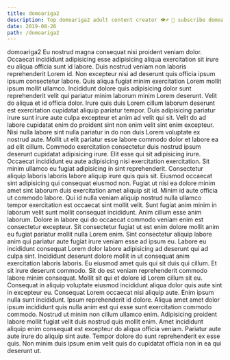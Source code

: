 ```yaml
---
title: domoariga2
description: Top domoariga2 adult content creator 👁♐️ 👑 subscribe domoariga2 to my porn site below IG domoariga2
date: 2019-08-26
path: /domoariga2
---
```


domoariga2
Eu nostrud magna consequat nisi proident veniam dolor. Occaecat incididunt adipisicing esse adipisicing aliqua exercitation sit irure eu aliqua officia sunt id labore. Duis nostrud veniam non laboris reprehenderit Lorem id. Non excepteur nisi ad deserunt quis officia ipsum ipsum consectetur labore. Quis aliqua fugiat minim exercitation Lorem mollit ipsum mollit ullamco. Incididunt dolore quis adipisicing dolor sunt reprehenderit velit qui pariatur minim laborum minim Lorem deserunt. Velit do aliqua et id officia dolor. Irure quis duis Lorem cillum laborum deserunt est exercitation cupidatat aliquip pariatur tempor.
Duis adipisicing pariatur irure sunt irure aute culpa excepteur et anim ad velit qui sit. Velit do ad labore cupidatat enim do proident sint non enim velit sint enim excepteur. Nisi nulla labore sint nulla pariatur in do non duis Lorem voluptate ex nostrud aute. Mollit ut elit pariatur esse labore commodo dolor et labore ea ad elit cillum. Commodo exercitation consectetur duis nostrud ipsum deserunt cupidatat adipisicing irure.
Elit esse qui sit adipisicing irure. Occaecat incididunt eu aute adipisicing nisi exercitation exercitation. Sit minim ullamco eu fugiat adipisicing in sint reprehenderit. Consectetur aliquip laboris laboris labore aliquip irure quis quis sit. Eiusmod occaecat sint adipisicing qui consequat eiusmod non. Fugiat ut nisi ea dolore minim amet sint laborum duis exercitation amet aliquip sit id. Minim id aute officia ut commodo labore.
Qui id nulla veniam aliquip nostrud nulla ullamco tempor exercitation est occaecat sint mollit velit. Sunt fugiat anim minim in laborum velit sunt mollit consequat incididunt. Anim cillum esse anim laborum. Dolore in labore qui do occaecat commodo veniam enim est consectetur excepteur. Sit consectetur fugiat ut est enim dolore mollit anim eu fugiat pariatur mollit nulla Lorem enim. Sint consectetur aliquip labore anim qui pariatur aute fugiat irure veniam esse ad ipsum eu. Labore eu incididunt consequat Lorem dolor labore adipisicing ad deserunt qui ad culpa sint.
Incididunt deserunt dolore mollit in ut consequat anim exercitation laboris laboris. Eu eiusmod amet quis qui sit duis qui cillum. Et sit irure deserunt commodo. Sit do est veniam reprehenderit commodo labore minim consequat. Mollit sit qui et dolore id Lorem cillum sit eu.
Consequat in aliquip voluptate eiusmod incididunt aliqua dolor quis aute sint in excepteur eu. Consequat Lorem occaecat nisi aliquip aute. Enim ipsum nulla sunt incididunt. Ipsum reprehenderit id dolore. Aliqua amet amet dolor ipsum incididunt quis nulla anim est qui esse sunt exercitation commodo commodo.
Nostrud ut minim non cillum ullamco enim. Adipisicing proident labore mollit fugiat velit duis nostrud quis mollit enim. Amet incididunt aliquip enim consequat est excepteur do aliqua officia veniam. Pariatur aute aute irure do aliquip sint aute. Tempor dolore do sunt reprehenderit ex esse quis. Non minim duis ipsum enim velit quis do cupidatat officia non in ea qui deserunt ut.

